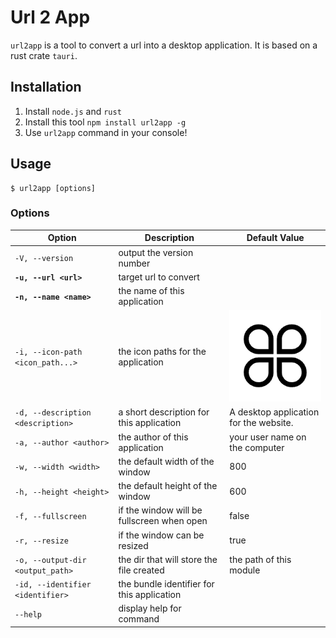 # Url 2 App
`url2app` is a tool to convert a url into a desktop application.
It is based on a rust crate `tauri`.

## Installation
1. Install `node.js` and `rust`
2. Install this tool `npm install url2app -g`
3. Use `url2app` command in your console!

## Usage
```shell
$ url2app [options]
```

### Options
| Option | Description | Default Value |
| ------ | ----------- | ------------- |
| `-V, --version` | output the version number | |
| **`-u, --url <url>`** | target url to convert | |
| **`-n, --name <name>`** | the name of this application | |
| `-i, --icon-path <icon_path...>` | the icon paths for the application | ![](./icons/icon.png) |
| `-d, --description <description>` | a short description for this application | A desktop application for the website. |
| `-a, --author <author>` | the author of this application | your user name on the computer |
| `-w, --width <width>` | the default width of the window | 800 |
| `-h, --height <height>` | the default height of the window | 600 |
| `-f, --fullscreen` | if the window will be fullscreen when open | false |
| `-r, --resize` | if the window can be resized | true |
| `-o, --output-dir <output_path>` | the dir that will store the file created | the path of this module |
| `-id, --identifier <identifier>` | the bundle identifier for this application |
| `--help` | display help for command |
